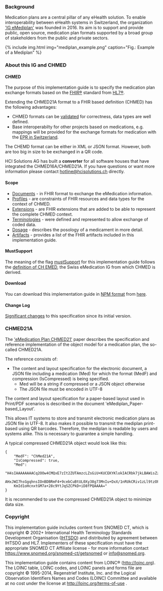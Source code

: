 ### Background

Medication plans are a central pillar of any eHealth solution. To enable interoperability between eHealth systems in Switzerland, the organization ['IG eMediplan'](http://emediplan.ch/de/home) was founded in 2016. Its aim is to support and provide public, open source, medication plan formats supported by a broad group of stakeholders from the public and private sectors.

{% include img.html img="mediplan_example.png" caption="Fig.: Example of a Mediplan" %}

### About this IG and CHMED

#### CHMED
The purpose of this implementation guide is to specify the medication plan exchange formats based on the [FHIR®](https://www.hl7.org/fhir/) standard from [HL7®](https://www.hl7.org/).

Extending the CHMED21A format to a FHIR based definition (CHMED) has the following advantages:
* CHMED formats can be [validated](http://build.fhir.org/validation.html) for correctness, data types are well defined. 
* Base interoperabilty for other projects based on medications, e.g. mappings will be provided for the exchange formats for medication with the [EPR in Switzerland](http://e-health-wiki.ch/index.php/Ehscda:CDA-CH-EMED_(specification)).

The CHEMD format can be either in XML or JSON format. However, both are too big in size to be exchanged in a QR code.

HCI Solutions AG has built a **converter** for all software houses that have integrated the CHMED16A/CHMED21A. If you have questions or want more information please contact <hotline@hcisolutions.ch> directly.

#### Scope
* [Documents](documents.html) - in FHIR format to exchange the eMedication information.
* [Profiles](profiles.html) - are constraints of FHIR resources and data types for the context of CHMED.
* [Extensions](extensions.html) - are FHIR extensions that are added to be able to represent the complete CHMED context.
* [Terminologies](terminology.html) - were defined and represented to allow exchange of coded data.
* [Dosage](dosage.html) - describes the posology of a medicament in more detail.
* [Artifacts](artifacts.html) - provides a list of the FHIR artifacts included in this implementation guide.

#### MustSupport
The meaning of the flag [mustSupport](https://www.hl7.org/fhir/profiling.html#mustsupport) for this implementation guide follows the [definition of CH EMED](https://fhir.ch/ig/ch-emed/index.html#mustsupport), the Swiss eMedication IG from which CHMED is derived.

#### Download
You can download this implementation guide in [NPM format](https://confluence.hl7.org/display/FHIR/NPM+Package+Specification) from [here](package.tgz).

#### Change Log
[Significant changes](changelog.html) to this specification since its initial version.

### CHMED21A
The ['eMedication Plan CHMED21'](TBD) paper describes the specification and reference implementation of the object model for a medication plan, the so-called CHMED21A.

The reference consists of:
* The content and layout specification for the electronic document, a JSON file including a medication (Med) for which the format (MedF) and compression (IsCompressed) is being specified.
   * Med will be a string if compressed or a JSON object otherwise
   * The JSON file must be encoded in UTF-8

The content and layout specification for a paper-based layout used in Print/PDF scenarios is described in the document 'eMediplan_Paper-based_Layout'.


This allows IT systems to store and transmit electronic medication plans as JSON file in UTF-8. It also makes it possible to transmit the mediplan print-based using QR barcodes. Therefore, the mediplan is readable by users and systems alike. This is necessary to guarantee a simple handling.

A typical compressed CHMED21A object would look like this:
```
{ 
    "MedF": "ChMed21A", 
    "IsCompressed": true, 
    "Med": 
    "H4sIAAAAAAAACq2OOw4CMQxE7zIt2ZUTAmzcLZsGiU+KUCEKYKlokIACRbk7jkLBAWisZz/NyAmb6/g
    AHxJWI7hsGgqhnsIOnBDBRmF4+9cebCuBtUL0Xy38g73MnIu+DxX/1nRUkCRiv1zLl9tzOF1uIloqxj9FGT
    KmId1oHcnxtGM7a+28c9YtJqSZCPkD+iD8fPQAAAA=" 
}
```
It is recommended to use the compressed CHMED21A object to minimize data size.

### Copyright
This implementation guide includes content from SNOMED CT, which is copyright © 2002+ International Health Terminology Standards Development Organisation ([IHTSDO](http://snomed.org/)) and distributed by agreement between IHTSDO and HL7. Implementers of these specification must have the appropriate SNOMED CT Affiliate license - for more information contact 
<https://www.snomed.org/snomed-ct/getsnomed> or <info@snomed.org>.

This implementation guide contains content from LOINC® (<http://loinc.org>). The LOINC table, LOINC codes, and LOINC panels and forms file are copyright © 1995-2014, Regenstrief Institute, Inc. and the Logical Observation Identifiers Names and Codes (LOINC) Committee and available at no cost under the license at <http://loinc.org/terms-of-use> .
